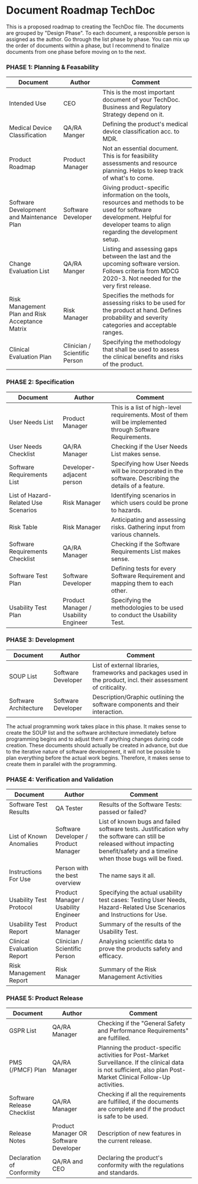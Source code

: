 # Document Roadmap TechDoc

This is a proposed roadmap to creating the TechDoc file. The documents are grouped by "Design Phase". To each
document, a responsible person is assigned as the author. Go through the list phase by phase. You can mix up
the order of documents within a phase, but I recommend to finalize documents from one phase before moving on
to the next.

### PHASE 1: Planning & Feasability
| Document                                        | Author                        | Comment                                                                                                                                                                            |
|-------------------------------------------------|-------------------------------|------------------------------------------------------------------------------------------------------------------------------------------------------------------------------------|
| Intended Use                                    | CEO                           | This is the most important document of your TechDoc. Business and Regulatory Strategy depend on it.                                                                                |
| Medical Device Classification                   | QA/RA Manger                  | Defining the product's medical device classification acc. to MDR.                                                                                                                  |
| Product Roadmap                                 | Product Manager               | Not an essential document. This is for feasibility assessments and resource planning. Helps to keep track of what's to come.                                                       |
| Software Development and Maintenance Plan       | Software Developer            | Giving product-specific information on the tools, resources and methods to be used for software development. Helpful for developer teams to align regarding the development setup. |
| Change Evaluation List                          | QA/RA Manger                  | Listing and assessing gaps between the last and the upcoming software version. Follows criteria from MDCG 2020-3. Not needed for the very first release.                           |
| Risk Management Plan and Risk Acceptance Matrix | Risk Manager                  | Specifies the methods for assessing risks to be used for the product at hand. Defines probability and severity categories and acceptable ranges.                                   |
| Clinical Evaluation Plan                        | Clinician / Scientific Person | Specifying the methodology that shall be used to assess the clinical benefits and risks of the product.                                                                            |
### PHASE 2: Specification

| Document                             | Author                               | Comment                                                                                                    |
|--------------------------------------|--------------------------------------|------------------------------------------------------------------------------------------------------------|
| User Needs List                      | Product Manager                      | This is a list of high-level requirements. Most of them will be implemented through Software Requirements. |
| User Needs Checklist                 | QA/RA Manager                        | Checking if the User Needs List makes sense.                                                               |
| Software Requirements List           | Developer-adjacent person            | Specifying how User Needs will be incorporated in the software. Describing the details of a feature.       |
| List of Hazard-Related Use Scenarios | Risk Manager                         | Identifying scenarios in which users could be prone to hazards.                                            |
| Risk Table                           | Risk Manager                         | Anticipating and assessing risks. Gathering input from various channels.                                   |
| Software Requirements Checklist      | QA/RA Manager                        | Checking if the Software Requirements List makes sense.                                                    |
| Software Test Plan                   | Software Developer                   | Defining tests for every Software Requirement and mapping them to each other.                              |
| Usability Test Plan                  | Product Manager / Usability Engineer | Specifying the methodologies to be used to conduct the Usability Test.                                     |



### PHASE 3: Development

| Document              | Author             | Comment                                                                                                         |
|-----------------------|--------------------|-----------------------------------------------------------------------------------------------------------------|
| SOUP List             | Software Developer | List of external libraries, frameworks and packages used in the product, incl. their assessment of criticality. |
| Software Architecture | Software Developer | Description/Graphic outlining the software components and their interaction.                                    |

The actual programming work takes place in this phase. It makes sense to create the SOUP list and the software
architecture immediately before programming begins and to adjust them if anything changes during code
creation. These documents should actually be created in advance, but due to the iterative nature of software
development, it will not be possible to plan everything before the actual work begins. Therefore, it makes
sense to create them in parallel with the programming.

### PHASE 4: Verification and Validation

| Document                   | Author                               | Comment                                                                                                                                                                           |
|----------------------------|--------------------------------------|-----------------------------------------------------------------------------------------------------------------------------------------------------------------------------------|
| Software Test Results      | QA Tester                            | Results of the Software Tests: passed or failed?                                                                                                                                  |
| List of Known Anomalies    | Software Developer / Product Manager | List of known bugs and failed software tests. Justification why the software can still be released without impacting benefit/safety and a timeline when those bugs will be fixed. |
| Instructions For Use       | Person with the best overview        | The name says it all.                                                                                                                                                             |
| Usability Test Protocol    | Product Manager / Usability Engineer | Specifying the actual usability test cases: Testing User Needs, Hazard-Related Use Scenarios and Instructions for Use.                                                            |
| Usability Test Report      | Product Manager                      | Summary of the results of the Usability Test.                                                                                                                                     |
| Clinical Evaluation Report | Clinician / Scientific Person        | Analysing scientific data to prove the products safety and efficacy.                                                                                                              |
| Risk Management Report     | Risk Manager                         | Summary of the Risk Management Activities                                                                                                                                         |


### PHASE 5: Product Release

| Document                   | Author                                | Comment                                                                                                                                                             |
|----------------------------|---------------------------------------|---------------------------------------------------------------------------------------------------------------------------------------------------------------------|
| GSPR List                  | QA/RA Manager                         | Checking if the "General Safety and Performance Requirements" are fulfilled.                                                                                        |
| PMS (/PMCF) Plan           | QA/RA Manager                         | Planning the product-specific activities for Post-Market Surveillance. If the clinical data is not sufficient, also plan Post-Market Clinical Follow-Up activities. |
| Software Release Checklist | QA/RA Manager                         | Checking if all the requirements are fulfilled, if the documents are complete and if the product is safe to be used.                                                |
| Release Notes              | Product Manager OR Software Developer | Description of new features in the current release.                                                                                                                 |
| Declaration of Conformity  | QA/RA and CEO                         | Declaring the product's conformity with the regulations and standards.                                                                                              |

